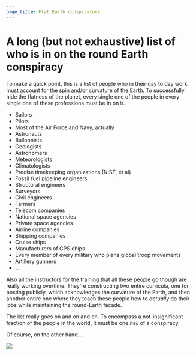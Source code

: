 ```yaml
---
page_title: Flat Earth conspirators
---
```


# A long (but not exhaustive) list of who is in on the round Earth conspiracy

To make a quick point, this is a list of people who in their day to day work must account for the spin and/or curvature of the Earth. To successfully hide the flatness of the planet, every single one of the people in every single one of these professions must be in on it.

* Sailors
* Pilots
* Most of the Air Force and Navy, actually
* Astronauts
* Balloonists
* Geologists
* Astronomers
* Meteorologists
* Climatologists
* Precise timekeeping organizations (NIST, et al)
* Fossil fuel pipeline engineers
* Structural engineers
* Surveyors
* Civil engineers
* Farmers
* Telecom companies
* National space agencies
* Private space agencies
* Airline companies
* Shipping companies
* Cruise ships
* Manufacturers of GPS chips
* Every member of every military who plans global troop movements
* Artillery gunners
* ...

Also all the instructors for the training that all these people go though are really working overtime. They're constructing two entire curricula, one for posting publicly, which acknowledges the curvature of the Earth, and then another entire one where they teach these people how to *actually* do their jobs while maintaining the round-Earth facade.

The list really goes on and on and on. To encompass a not-insignificant fraction of the people in the world, it must be one *hell* of a conspiracy.

Of course, on the other hand...

<img src="/relics/gifs/lizard-obama.gif" />
